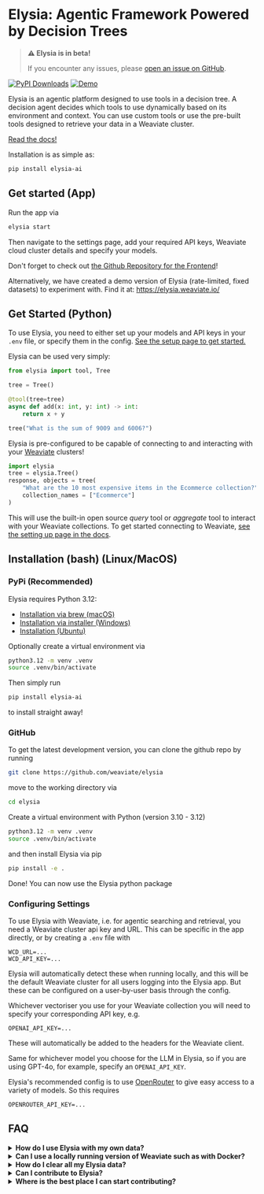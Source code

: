 # Elysia: Agentic Framework Powered by Decision Trees

> **⚠️ Elysia is in beta!**
>
> If you encounter any issues, please [open an issue on GitHub](https://github.com/weaviate/elysia/issues).

[![PyPI Downloads](https://static.pepy.tech/badge/elysia-ai)](https://pepy.tech/projects/elysia-ai) [![Demo](https://img.shields.io/badge/Check%20out%20the%20demo!-yellow?&style=flat-square&logo=react&logoColor=white)](https://elysia.weaviate.io/)

Elysia is an agentic platform designed to use tools in a decision tree. A decision agent decides which tools to use dynamically based on its environment and context. You can use custom tools or use the pre-built tools designed to retrieve your data in a Weaviate cluster.

[Read the docs!](https://weaviate.github.io/elysia/)

Installation is as simple as:
```bash
pip install elysia-ai
```

## Get started (App)

Run the app via

```bash
elysia start
```
Then navigate to the settings page, add your required API keys, Weaviate cloud cluster details and specify your models.

Don't forget to check out [the Github Repository for the Frontend](https://github.com/weaviate/elysia-frontend)!

Alternatively, we have created a demo version of Elysia (rate-limited, fixed datasets) to experiment with. Find it at: https://elysia.weaviate.io/

## Get Started (Python)

To use Elysia, you need to either set up your models and API keys in your `.env` file, or specify them in the config. [See the setup page to get started.](https://weaviate.github.io/elysia/setting_up/)

Elysia can be used very simply:
```python
from elysia import tool, Tree

tree = Tree()

@tool(tree=tree)
async def add(x: int, y: int) -> int:
    return x + y

tree("What is the sum of 9009 and 6006?")
```

Elysia is pre-configured to be capable of connecting to and interacting with your [Weaviate](https://weaviate.io/deployment/serverless) clusters!
```python
import elysia
tree = elysia.Tree()
response, objects = tree(
    "What are the 10 most expensive items in the Ecommerce collection?",
    collection_names = ["Ecommerce"]
)
```
This will use the built-in open source _query_ tool or _aggregate_ tool to interact with your Weaviate collections. To get started connecting to Weaviate, [see the setting up page in the docs](https://weaviate.github.io/elysia/setting_up/).

## Installation (bash) (Linux/MacOS)

### PyPi (Recommended)

Elysia requires Python 3.12:
- [Installation via brew (macOS)](https://formulae.brew.sh/formula/python@3.12)
- [Installation via installer (Windows)](https://www.python.org/downloads/release/python-3120/)
- [Installation (Ubuntu)](https://ubuntuhandbook.org/index.php/2023/05/install-python-3-12-ubuntu/)

Optionally create a virtual environment via
```bash
python3.12 -m venv .venv
source .venv/bin/activate
```

Then simply run 
```bash
pip install elysia-ai
```
to install straight away!

### GitHub

To get the latest development version, you can clone the github repo by running
```bash
git clone https://github.com/weaviate/elysia
```
move to the working directory via
```bash
cd elysia
```
Create a virtual environment with Python (version 3.10 - 3.12)
```bash
python3.12 -m venv .venv
source .venv/bin/activate
```
and then install Elysia via pip
```bash
pip install -e .
```
Done! You can now use the Elysia python package


### Configuring Settings

To use Elysia with Weaviate, i.e. for agentic searching and retrieval, you need a Weaviate cluster api key and URL. This can be specific in the app directly, or by creating a `.env` file with
```
WCD_URL=...
WCD_API_KEY=...
```
Elysia will automatically detect these when running locally, and this will be the default Weaviate cluster for all users logging into the Elysia app. But these can be configured on a user-by-user basis through the config.

Whichever vectoriser you use for your Weaviate collection you will need to specify your corresponding API key, e.g.
```
OPENAI_API_KEY=...
```
These will automatically be added to the headers for the Weaviate client.

Same for whichever model you choose for the LLM in Elysia, so if you are using GPT-4o, for example, specify an `OPENAI_API_KEY`.

Elysia's recommended config is to use [OpenRouter](https://openrouter.ai/) to give easy access to a variety of models. So this requires
```
OPENROUTER_API_KEY=...
```

## FAQ

<details>
<summary><b>How do I use Elysia with my own data?</b></summary>

You can connect to your own Weaviate cloud cluster, which will automatically identify any collections that exist in the cluster.

Collections require being _preprocessed_ for Elysia. In the app, you just click the 'analyze' button in the Data tab. In Python you can do:

```python
from elysia.preprocessing.collection import preprocess

preprocess(collection_names=["YourCollectionName"])
```

</details>

<details>
<summary><b>Can I use a locally running version of Weaviate such as with Docker?</b></summary>
Yes (experimental). Run Weaviate locally (e.g. `http://localhost:8080`) and set:
```
WCD_URL=http://localhost:8080
WEAVIATE_IS_LOCAL=true
```
No API key is required in local mode. Then preprocess your collections and use Elysia as usual.
</details>


<details>
<summary><b>How do I clear all my Elysia data?</b></summary>

Everything Elysia doesn't store locally will be a collection in your Weaviate cluster. You can delete any collections that start with `ELYSIA_` to reset all your Elysia data.

For example, in Python:
```python
from elysia.util.client import ClientManager()
with ClientManager().connect_to_client() as client:
    for collection_name in client.collections.list_all():
        if collection_name.startswith("ELYSIA_"):
            client.collections.delete(collection_name)
```
</details>


<details>

<summary><b>Can I contribute to Elysia?</b></summary>

Elysia is **fully open source**, so yes of course you can! Clone and create a new branch of Elysia via
```bash
git clone https://github.com/weaviate/elysia
git checkout -b <branch_name>
```
Make your changes, push them to your branch, go to GitHub and submit a pull request.

</details>


<details>
<summary><b>Where is the best place I can start contributing?</b></summary>

There are no 'huge' new features we are planning for Elysia (for the moment). You could start with creating a new tool, or multiple new tools to create a custom workflow for something specific. Look for pain points you experience from your user journey and find what exactly is causing these. Then try to fix them or create an alternative way of doing things!

</details>

